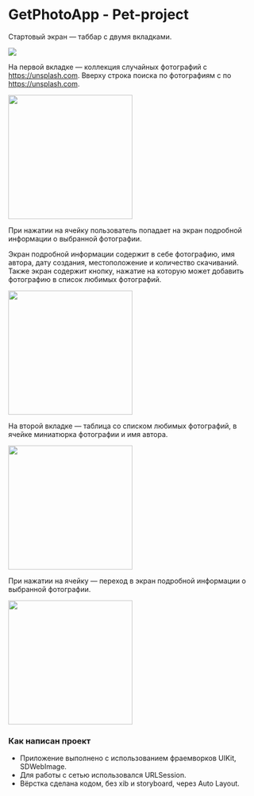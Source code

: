 # GetPhotoApp - Pet-project

Стартовый экран — таббар с двумя вкладками.

<img src="https://github.com/vasiario/GetPhotoApp/assets/109281229/fa0972b5-157f-430a-8330-b199c3491a7c">

На первой вкладке — коллекция случайных фотографий с https://unsplash.com. Вверху строка поиска по фотографиям с по https://unsplash.com. 

<img src="https://github.com/vasiario/GetPhotoApp/assets/109281229/0f17f3da-99cb-48c0-8155-3d898e31838e" width="250">

При нажатии на ячейку пользователь попадает на экран подробной информации о выбранной фотографии.

Экран подробной информации содержит в себе фотографию, имя автора, дату создания, местоположение и количество скачиваний.
Также экран содержит кнопку, нажатие на которую может добавить фотографию в список любимых фотографий.

<img src="https://github.com/vasiario/GetPhotoApp/assets/109281229/42deb5ea-d1cc-4aeb-99ff-2c8baec7da8c" width="250">

На второй вкладке — таблица со списком любимых фотографий, в ячейке миниатюрка фотографии и имя автора. 

<img src="Добавить фото" width="250">

При нажатии на ячейку — переход в экран подробной информации о выбранной фотографии.

<img src="Добавить фото" width="250">

### Как написан проект
- Приложение выполнено с использованием фраемворков UIKit, SDWebImage.
- Для работы с сетью использовался URLSession.
- Вёрстка сделана кодом, без xib и storyboard, через Auto Layout.
